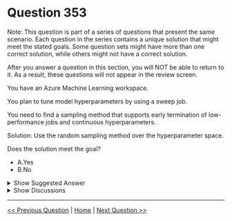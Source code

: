 # Question 353

Note: This question is part of a series of questions that present the same scenario. Each question in the series contains a unique solution that might meet the stated goals. Some question sets might have more than one correct solution, while others might not have a correct solution.

After you answer a question in this section, you will NOT be able to return to it. As a result, these questions will not appear in the review screen.

You have an Azure Machine Learning workspace.

You plan to tune model hyperparameters by using a sweep job.

You need to find a sampling method that supports early termination of low-performance jobs and continuous hyperparameters.

Solution: Use the random sampling method over the hyperparameter space.

Does the solution meet the goal?

- A.Yes
- B.No

<details>
  <summary>Show Suggested Answer</summary>

<strong>A</strong><br>

</details>

<details>
  <summary>Show Discussions</summary>

<blockquote><p><strong>astone42</strong> <code>(Mon 13 Jan 2025 12:45)</code> - <em>Upvotes: 1</em></p><p>&quot;Random sampling supports discrete and continuous hyperparameters. It supports early termination of low-performance jobs. Some users do an initial search with random sampling and then refine the search space to improve results.&quot;</p></blockquote>
<blockquote><p><strong>gunn_m</strong> <code>(Sat 14 Dec 2024 17:19)</code> - <em>Upvotes: 2</em></p><p>Sorry. I did a mistake:
Random sampling supports discrete and continuous hyperparameters. It supports early termination of low-performance jobs. Some users do an initial search with random sampling and then refine the search space to improve results.
https://learn.microsoft.com/en-us/azure/machine-learning/how-to-tune-hyperparameters?view=azureml-api-2</p></blockquote>
<blockquote><p><strong>gunn_m</strong> <code>(Sun 01 Dec 2024 00:17)</code> - <em>Upvotes: 1</em></p><p>You need to use Bandit for this</p></blockquote>
<blockquote><p><strong>D0ktor</strong> <code>(Tue 19 Nov 2024 22:43)</code> - <em>Upvotes: 2</em></p><p>Random sampling supports discrete and continuous hyperparameters. It supports early termination of low-performance jobs. Some users do an initial search with random sampling and then refine the search space to improve results.

https://learn.microsoft.com/en-us/azure/machine-learning/how-to-tune-hyperparameters?view=azureml-api-2</p></blockquote>

<blockquote><p><strong>jefimija</strong> <code>(Wed 23 Oct 2024 13:14)</code> - <em>Upvotes: 1</em></p><p>it should be median stopping or bandit</p></blockquote>

</details>

---

[<< Previous Question](question_352.md) | [Home](../index.md) | [Next Question >>](question_354.md)
